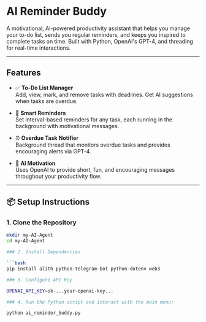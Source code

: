# AI Reminder Buddy

A motivational, AI-powered productivity assistant that helps you manage your to-do list, sends you regular reminders, and keeps you inspired to complete tasks on time. Built with Python, OpenAI's GPT-4, and threading for real-time interactions.

---

##  Features

- ✅ **To-Do List Manager**  
  Add, view, mark, and remove tasks with deadlines. Get AI suggestions when tasks are overdue.

- 🔔 **Smart Reminders**  
  Set interval-based reminders for any task, each running in the background with motivational messages.

- ⏰ **Overdue Task Notifier**  
  Background thread that monitors overdue tasks and provides encouraging alerts via GPT-4.

- 💬 **AI Motivation**  
  Uses OpenAI to provide short, fun, and encouraging messages throughout your productivity flow.

---

## 📦 Setup Instructions

### 1. Clone the Repository

```bash
mkdir my-AI-Agent
cd my-AI-Agent

### 2. Install Dependencies

```bash
pip install alith python-telegram-bot python-dotenv web3

### 3. Configure API Key

OPENAI_API_KEY=sk-...your-openai-key...

### 4. Run the Python script and interact with the main menu:

python ai_reminder_buddy.py
